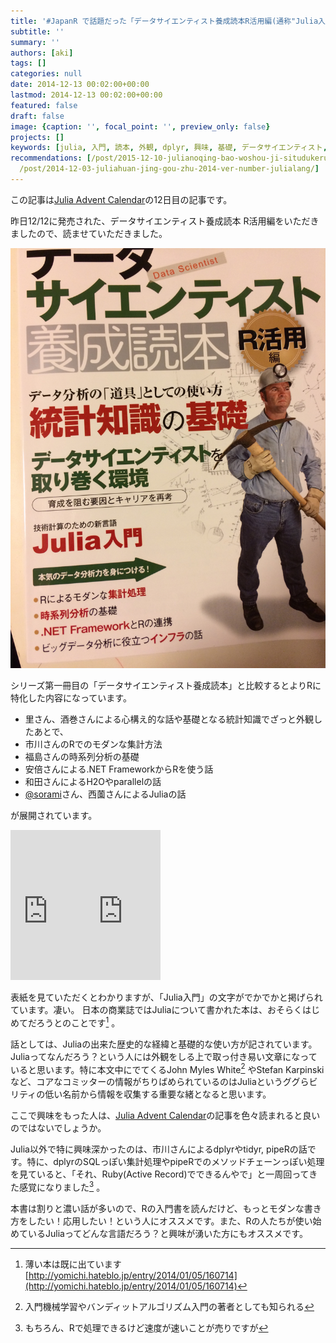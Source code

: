 ```yaml
---
title: '#JapanR で話題だった「データサイエンティスト養成読本R活用編(通称"Julia入門本")」を読みました #JuliaAC'
subtitle: ''
summary: ''
authors: [aki]
tags: []
categories: null
date: 2014-12-13 00:02:00+00:00
lastmod: 2014-12-13 00:02:00+00:00
featured: false
draft: false
image: {caption: '', focal_point: '', preview_only: false}
projects: []
keywords: [julia, 入門, 読本, 外観, dplyr, 興味, 基礎, データサイエンティスト, 養成, '12']
recommendations: [/post/2015-12-10-julianoqing-bao-woshou-ji-situdukeruniha/, /post/2015-12-25-juliadede-raretamainayan-yu-wosheng-rishang-gerufang-fa-number-juliaac/,
  /post/2014-12-03-juliahuan-jing-gou-zhu-2014-ver-number-julialang/]
---
```

この記事は[Julia Advent Calendar](http://qiita.com/advent-calendar/2014/julialang)の12日目の記事です。

昨日12/12に発売された、データサイエンティスト養成読本 R活用編をいただきましたので、読ませていただきました。

![](20141212232744.jpg)

シリーズ第一冊目の「データサイエンティスト養成読本」と比較するとよりRに特化した内容になっています。

- 里さん、酒巻さんによる心構え的な話や基礎となる統計知識でざっと外観したあとで、
- 市川さんのRでのモダンな集計方法
- 福島さんの時系列分析の基礎
- 安倍さんによる.NET FrameworkからRを使う話
- 和田さんによるH2Oやparallelの話
- [@sorami](https://twitter.com/sorami)さん、西薗さんによるJuliaの話

が展開されています。

<iframe src="https://rcm-fe.amazon-adsystem.com/e/cm?lt1=_blank&amp;bc1=000000&amp;IS2=1&amp;bg1=FFFFFF&amp;fc1=000000&amp;lc1=0000FF&amp;t=chezou-22&amp;o=9&amp;p=8&amp;l=as4&amp;m=amazon&amp;f=ifr&amp;ref=ss_til&amp;asins=4774170577" style="width:120px;height:240px;" scrolling="no" marginwidth="0" marginheight="0" frameborder="0"></iframe><iframe src="https://rcm-fe.amazon-adsystem.com/e/cm?lt1=_blank&amp;bc1=000000&amp;IS2=1&amp;bg1=FFFFFF&amp;fc1=000000&amp;lc1=0000FF&amp;t=chezou-22&amp;o=9&amp;p=8&amp;l=as4&amp;m=amazon&amp;f=ifr&amp;ref=ss_til&amp;asins=4774158968" style="width:120px;height:240px;" scrolling="no" marginwidth="0" marginheight="0" frameborder="0"></iframe>

表紙を見ていただくとわかりますが、「Julia入門」の文字がでかでかと掲げられています。凄い。 日本の商業誌ではJuliaについて書かれた本は、おそらくはじめてだろうとのことです[^1] 。

話としては、Juliaの出来た歴史的な経緯と基礎的な使い方が記されています。Juliaってなんだろう？という人には外観をしる上で取っ付き易い文章になっていると思います。特に本文中にでてくるJohn Myles White[^2] やStefan Karpinskiなど、コアなコミッターの情報がちりばめられているのはJuliaというググらビリティの低い名前から情報を収集する重要な緒となると思います。

ここで興味をもった人は、[Julia Advent Calendar](http://qiita.com/advent-calendar/2014/julialang)の記事を色々読まれると良いのではないでしょうか。

Julia以外で特に興味深かったのは、市川さんによるdplyrやtidyr, pipeRの話です。特に、dplyrのSQLっぽい集計処理やpipeRでのメソッドチェーンっぽい処理を見ていると、「それ、Ruby(Active Record)でできるんやで」と一周回ってきた感覚になりました[^3] 。

本書は割りと濃い話が多いので、Rの入門書を読んだけど、もっとモダンな書き方をしたい！応用したい！という人にオススメです。また、Rの人たちが使い始めているJuliaってどんな言語だろう？と興味が湧いた方にもオススメです。

[^1]: 薄い本は既に出ています [http://yomichi.hateblo.jp/entry/2014/01/05/160714](http://yomichi.hateblo.jp/entry/2014/01/05/160714)

[^2]: 入門機械学習やバンディットアルゴリズム入門の著者としても知られる

[^3]: もちろん、Rで処理できるけど速度が速いことが売りですが


